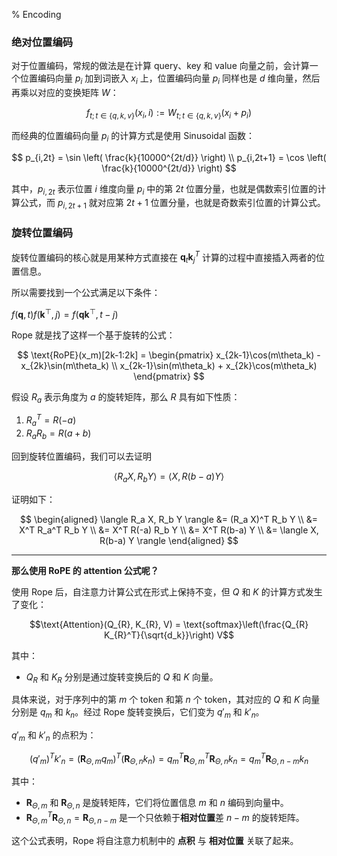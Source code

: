 % Encoding

### 绝对位置编码

对于位置编码，常规的做法是在计算 query、key 和 value 向量之前，会计算一个位置编码向量 $p_i$ 加到词嵌入 $x_i$ 上，位置编码向量 $p_i$ 同样也是 $d$ 维向量，然后再乘以对应的变换矩阵 $W$：

$$
f_{t; t \in \{q,k,v\}}(x_i, i) := W_{t; t \in \{q,k,v\}} (x_i + p_i)
$$

而经典的位置编码向量 $p_i$ 的计算方式是使用 Sinusoidal 函数：

$$
p_{i,2t} = \sin \left( \frac{k}{10000^{2t/d}} \right) \\
p_{i,2t+1} = \cos \left( \frac{k}{10000^{2t/d}} \right)
$$

其中，$p_{i,2t}$ 表示位置 $i$ 维度向量 $p_i$ 中的第 $2t$ 位置分量，也就是偶数索引位置的计算公式，而 $p_{i,2t+1}$ 就对应第 $2t+1$ 位置分量，也就是奇数索引位置的计算公式。


### 旋转位置编码

旋转位置编码的核心就是用某种方式直接在 $\mathbf{q}_{t} \mathbf{k}_{j}^{T}$ 计算的过程中直接插入两者的位置信息。

所以需要找到一个公式满足以下条件：

$f(\mathbf{q}, t) f(\mathbf{k}^\top, j) = f(\mathbf{q} \mathbf{k}^\top, t-j)$

Rope 就是找了这样一个基于旋转的公式：

$$
\text{RoPE}(x_m)[2k-1:2k] =
\begin{pmatrix}
x_{2k-1}\cos(m\theta_k) - x_{2k}\sin(m\theta_k) \\
x_{2k-1}\sin(m\theta_k) + x_{2k}\cos(m\theta_k)
\end{pmatrix}
$$


假设 $R_a$ 表示角度为 $a$ 的旋转矩阵，那么 $R$ 具有如下性质：  

1. $R_a^T = R(-a)$  
2. $R_a R_b = R(a+b)$  

回到旋转位置编码，我们可以去证明  

$$
\langle R_a X, R_b Y \rangle = \langle X, R(b-a) Y \rangle
$$  

证明如下：  

$$
\begin{aligned}
\langle R_a X, R_b Y \rangle  
&= (R_a X)^T R_b Y \\  
&= X^T R_a^T R_b Y \\  
&= X^T R(-a) R_b Y \\  
&= X^T R(b-a) Y \\  
&= \langle X, R(b-a) Y \rangle  
\end{aligned}
$$

---

__那么使用 RoPE 的 attention 公式呢？__


使用 Rope 后，自注意力计算公式在形式上保持不变，但 $Q$ 和 $K$ 的计算方式发生了变化：

$$\text{Attention}(Q_{R}, K_{R}, V) = \text{softmax}\left(\frac{Q_{R} K_{R}^T}{\sqrt{d_k}}\right) V$$

其中：

* $Q_{R}$ 和 $K_{R}$ 分别是通过旋转变换后的 $Q$ 和 $K$ 向量。

具体来说，对于序列中的第 $m$ 个 token 和第 $n$ 个 token，其对应的 $Q$ 和 $K$ 向量分别是 $q_m$ 和 $k_n$。经过 Rope 旋转变换后，它们变为 $q'_m$ 和 $k'_n$。

$q'_m$ 和 $k'_n$ 的点积为：

$$(q'_m)^T k'_n = \left(\mathbf{R}_{\Theta, m} q_m\right)^T \left(\mathbf{R}_{\Theta, n} k_n\right) = q_m^T \mathbf{R}_{\Theta, m}^T \mathbf{R}_{\Theta, n} k_n = q_m^T \mathbf{R}_{\Theta, n-m} k_n$$

其中：

* $\mathbf{R}_{\Theta, m}$ 和 $\mathbf{R}_{\Theta, n}$ 是旋转矩阵，它们将位置信息 $m$ 和 $n$ 编码到向量中。
* $\mathbf{R}_{\Theta, m}^T \mathbf{R}_{\Theta, n} = \mathbf{R}_{\Theta, n-m}$ 是一个只依赖于**相对位置**差 $n-m$ 的旋转矩阵。

这个公式表明，Rope 将自注意力机制中的 **点积** 与 **相对位置** 关联了起来。
